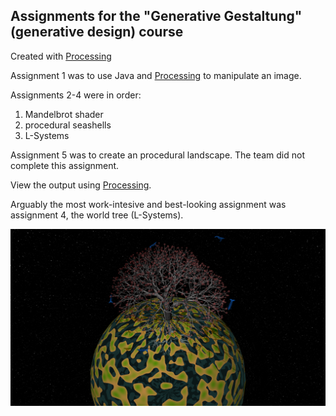 Assignments for the "Generative Gestaltung" (generative design) course
----------
Created with [Processing](https://processing.org/)

Assignment 1 was to use Java and [Processing](https://processing.org/) to manipulate an image.

Assignments 2-4 were in order:
1. Mandelbrot shader
2. procedural seashells
3. L-Systems

Assignment 5 was to create an procedural landscape. The team did not complete this assignment.

View the output using [Processing](https://processing.org/).

Arguably the most work-intesive and best-looking assignment was assignment 4, the world tree (L-Systems). 

![world tree render](Ygg.png)